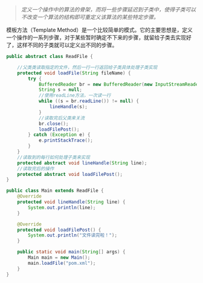 >  *定义一个操作中的算法的骨架，而将一些步骤延迟到子类中，使得子类可以不改变一个算法的结构即可重定义该算法的某些特定步骤。* 

 模板方法（Template Method）是一个比较简单的模式。它的主要思想是，定义一个操作的一系列步骤，对于某些暂时确定不下来的步骤，就留给子类去实现好了，这样不同的子类就可以定义出不同的步骤。 

```java
public abstract class ReadFile {

    //父类类读取指定的文件，然后一行一行返回给子类具体处理子类实现
    protected void loadFile(String fileName) {
        try {
            BufferedReader br = new BufferedReader(new InputStreamReader(new FileInputStream(fileName), StandardCharsets.UTF_8));
            String s = null;
            //使用readLine方法，一次读一行
            while ((s = br.readLine()) != null) {
                lineHandle(s);
            }
            //读取完后父类来关流
            br.close();
            loadFilePost();
        } catch (Exception e) {
            e.printStackTrace();
        }
    }
    //读取到的每行如何处理子类来实现
    protected abstract void lineHandle(String line);
    //读取完后的操作
    protected abstract void loadFilePost();
}
```

```java
public class Main extends ReadFile {
    @Override
    protected void lineHandle(String line) {
        System.out.println(line);
    }

    @Override
    protected void loadFilePost() {
        System.out.println("文件读完啦！");
    }

    public static void main(String[] args) {
        Main main = new Main();
        main.loadFile("pom.xml");
    }
}
```

